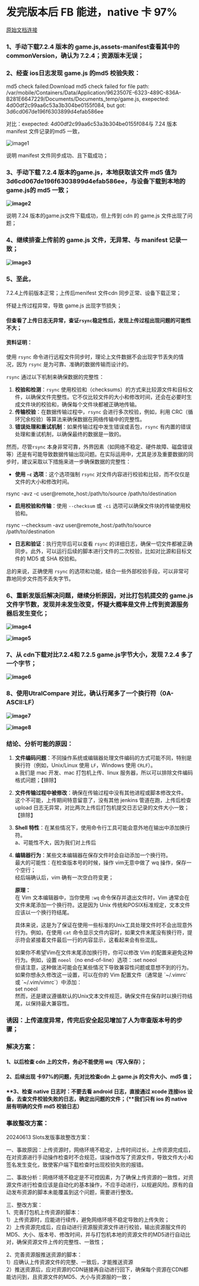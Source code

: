 # 发完版本后 FB 能进，native 卡 97%

[原始文档连接](https://www.wolai.com/fegnze/bWCLSBdQt4PUEcwx6V9Hcs)

### **1、手动下载7.2.4 版本的 game.js,assets-manifest查看其中的 commonVersion，确认为 7.2.4；资源版本无误；**

### **2、经查 ios日志发现 game.js 的md5 校验失败：**

md5 check failed:Download md5 check failed for file path: /var/mobile/Containers/Data/Application/9623507E-6323-489C-836A-B281E6647229/Documents/Documents\_temp/game.js, exepected: 4d00df2c99aa6c53a3b304be0155f084, but got: 3d6cd067de196f6303899d4efab586ee

对比：exepected: 4d00df2c99aa6c53a3b304be0155f084与 7.24 版本manifest 文件记录的md5 一致，

![image1](/assets/1758727509520_64e23e71.png)

说明 manifest 文件同步成功、且下载成功；

### **3、手动下载 7.2.4 版本的game.js，本地获取该文件 md5 值为3d6cd067de196f6303899d4efab586ee，与设备下载到本地的game.js的 md5 一致；**

**![image2](/assets/1758727509522_145a7d34.png)**

说明 7.24 版本的game.js文件下载成功，但上传到 cdn 的 game.js 文件出现了问题；

### **4、继续排查上传前的 game.js 文件，无异常、与 manifest 记录一致；**

**![image3](/assets/1758727509523_de829651.png)**

### **5、至此，**

7.2.4上传前版本正常；上传后menifest 文件cdn 同步正常、设备下载正常；

怀疑上传过程异常，导致 game.js 出现字节损失；

#### **但查看了上传日志无异常，查证`rsync`稳定性后，发现上传过程出现问题的可能性不大；**

#### **资料证明：**

使用 `rsync` 命令进行远程文件同步时，理论上文件数据不会出现字节丢失的情况，因为 `rsync` 是为可靠、准确的数据传输而设计的。

`rsync` 通过以下机制来确保数据的完整性：

1. **校验和检测**：`rsync` 使用校验和（checksums）的方式来比较源文件和目标文件，以确保文件完整性。它不仅比较文件的大小和修改时间，还会在必要时生成文件块的校验和，确保每个文件块都被正确地传输。  
2. **传输校验**：在数据传输过程中，`rsync` 会进行多次校验，例如，利用 CRC（循环冗余校验）等算法来确保数据在网络传输中的完整性。  
3. **错误处理和重试机制**：如果传输过程中发生错误或丢包，`rsync` 有内置的错误处理和重试机制，以确保最终的数据是一致的。

然而，尽管`rsync` 本身非常可靠，外界因素（如网络不稳定、硬件故障、磁盘错误等）还是有可能导致数据传输出现问题。在实际运用中，尤其是涉及重要数据的同步时，建议采取以下措施来进一步确保数据的完整性：

* **使用 `-c` 选项**：这个选项强制 `rsync` 对文件内容进行校验和比较，而不仅仅是文件的大小和修改时间。

rsync \-avz \-c user@remote\_host:/path/to/source /path/to/destination

* **启用校验和传输**：使用 `--checksum` 或 `-ci` 选项可以确保文件块的传输使用校验和。

rsync \--checksum \-avz user@remote\_host:/path/to/source /path/to/destination

* **日志和验证**：执行完毕后可以查看 `rsync` 的详细日志，确保一切文件都被正确同步。此外，可以运行后续的脚本进行文件的二次校验，比如对比源和目标文件的 MD5 或 SHA 校验和。

总的来说，正确使用 `rsync` 的选项和功能，结合一些外部校验手段，可以非常可靠地同步文件而不丢失字节。

### **6、重新发版后解决问题，继续分析原因，对比打包机提交的 game.js 文件字节数，发现并未发生改变，怀疑大概率是文件上传到资源服务器后发生变化；**

**![image4](/assets/1758727509526_80d32f2e.png)**

**![image5](/assets/1758727509528_08c60185.png)**

### **7、从 cdn下载对比7.2.4和 7.2.5 game.js字节大小，发现 7.2.4 多了一个字节；**

**![image6](/assets/1758727509530_26b98d3b.png)**

### **8、使用UtralCompare 对比，确认行尾多了一个换行符（0A-ASCII:LF）**

**![image7](/assets/1758727509532_3eac9962.png)**

**![image8](/assets/1758727509539_497208c4.png)**

### **结论、分析可能的原因：**

1. **文件编码问题**：不同操作系统或编辑器处理文件编码的方式可能不同，特别是换行符（例如，Unix/Linux 使用 `LF`，Windows 使用 `CRLF`）。  
   a.我们是 mac 开发、mac 打包机上传、linux 服务器，所以可以排除文件编码格式问题；【排除】  
2. **文件传输过程中被修改**：确保在传输过程中没有其他进程或脚本修改文件。  
   这个不可能，上传期间特意留意了，没有其他 jenkins 管道在跑，上传后检查 upload 日志无异常，对比两次上传后打包机提交日志记录的文件大小一致；【排除】  
3. **Shell 特性**：在某些情况下，使用命令行工具可能会意外地在输出中添加换行符。  
    a、可能性不大，因为我们对上传后  
4. **编辑器行为**：某些文本编辑器在保存文件时会自动添加一个换行符。  
    最大的可能性：在检查版本号的时候，操作 vim无意中做了 wq 操作，保存一个空行；  
    经后端确认后，vim 确有一次空白符变更；

    **原理：**  
    在 Vim 文本编辑器中，当你使用 `:wq` 命令保存并退出文件时，Vim 通常会在文件末尾添加一个换行符。这是因为 Unix 传统和POSIX标准规定，文本文件应该以一个换行符结尾。

    具体来说，这是为了保证在使用一些标准的Unix工具处理文件时不会出现意外行为。例如，在使用 `cat` 命令显示文件内容时，如果文件末尾没有换行符，提示符会紧接着文件最后一行的内容显示，这看起来会有些混乱。

    如果你不希望Vim在文件末尾添加换行符，你可以修改 Vim 的配置来避免这种行为。例如，设置 `noeol`（no end-of-line）选项：:set noeol  
   但请注意，这种做法可能会在某些情况下导致兼容性问题或意想不到的行为。  
   如果你想永久修改这一设置，可以在你的 Vim 配置文件（通常是 \`\~/.vimrc\` 或 \`\~/.vim/vimrc\`）中添加：  
   set noeol  
   然而，还是建议遵循默认的Unix文本文件规范，确保文件在保存时以换行符结尾，以保持最大兼容性。

### **诱因：上传速度异常，传完后安全起见增加了人为审查版本号的步骤；**

### **解决方案：**

#### **1、以后检查 cdn 上的文件，务必不能使用 wq（写入保存）；**

#### **2、后续出现 卡97%的问题，先对比检查cdn 上 game.js 的文件大小、md5 值；**

#### **3、检查 native 日志时：不要去看 android 日志，直接通过 xcode 连接ios 设备，去查文件校验失败的日志，确定出问题的文件；（**我们只有 ios 的 native 层有明确的文件 md5 校验日志）

### **事故整改方案：**

20240613 Slots发版事故整改方案：

一、事故原因：上传资源时，网络环境不稳定，上传时间过长，上传资源完成后，在对资源进行手动操作检查时不合规范，误操作改写了资源文件，导致文件大小和签名发生变化，致使客户端下载检查时出现校验失败的报错。

二、事故分析：网络环境不稳定是不可控因素，为了确保上传资源的一致性，对资源文件进行检查应该是自动化的基本操作，不应手动进行，以规避风险。原有的自动发布资源的脚本未能覆盖到这个问题，需要进行整改。

三、整改方案：  
1、完善打包机上传资源的脚本：  
1）上传资源时，应能进行续传，避免网络环境不稳定导致的上传失败；  
2）上传资源完成后，应自动进行资源服资源文件进行校验，输出资源服文件的MD5、大小、版本号、修改时间，并与打包机本地的资源文件的MD5进行自动比对，确保资源文件上传的完整性、一致性；

2、完善资源服推送资源的脚本：  
1）应确认上传资源文件的完整、一致后，才能推送资源  
2）推送资源后，应对资源的CDN链接再自动进行回下，确保每个资源在CDN都能访问到，且资源文件的MD5、大小与资源服的一致；  
















